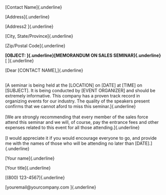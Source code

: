 [Contact Name]{.underline}

[Address]{.underline}

[Address2 ]{.underline}

[City, State/Province]{.underline}

[Zip/Postal Code]{.underline}

**[OBJECT: ]{.underline}[MEMORANDUM ON SALES SEMINAR]{.underline}**[
]{.underline}

[Dear \[CONTACT NAME\],]{.underline}

\
[A seminar is being held at the \[LOCATION\] on \[DATE\] at \[TIME\] on
\[SUBJECT\]. It is being conducted by \[EVENT ORGANIZER\] and should be
extremely informative. This company has a proven track record in
organizing events for our industry. The quality of the speakers present
confirms that we cannot aford to miss this seminar.]{.underline}\
\
[We are strongly recommending that every member of the sales force
attend this seminar and we will, of course, pay the entrance fees and
other expenses related to this event for all those
attending.]{.underline}\
\
[I would appreciate it if you would encourage everyone to go, and
provide me with the names of those who will be attending no later than
\[DATE\].]{.underline}

[Your name]{.underline}

[Your title]{.underline}

[(800) 123-4567]{.underline}

[youremail\@yourcompany.com ]{.underline}
